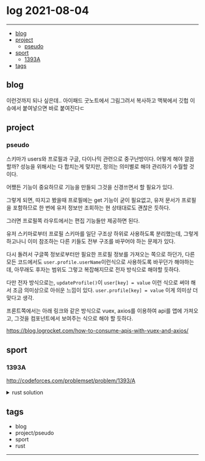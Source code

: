 # log 2021-08-04

--------------------------

- [blog](#blog)
- [project](#project)
  - [pseudo](#pseudo)
- [sport](#sport)
  - [1393A](#1393a)
- [tags](#tags)


## blog

이런것까지 되나 싶은데..
아이패드 굿노트에서 그림그려서 복사하고 맥북에서 깃헙 이슈에서 붙여넣으면 바로 붙여진다ㄷ

## project

### pseudo

스키마가 users와 프로필과 구글, 다이나믹 관련으로 중구난방이다.
어떻게 해야 깔끔할까?
성능을 위해서는 다 합치는게 맞지만, 정의는 의미별로 해야 관리하기 수월할 것이다.

어쨌든 기능이 중요하므로 기능을 만들되 그것을 신경쓰면서 할 필요가 있다.

그렇게 되면, 따지고 봤을때 프로필에는 get 기능이 굳이 필요없고, 유저 문서가 프로필을 포함하므로 한 번에 유저 정보만 조회하는 현 상태대로도 괜찮은 듯하다.

그러면 프로필쪽 라우트에서는 편집 기능들만 제공하면 된다.

유저 스키마로부터 프로필 스키마를 일단 구조상 하위로 사용하도록 분리했는데, 그렇게 하고나니 이미 참조하는 다른 키들도 전부 구조를 바꾸어야 하는 문제가 있다.

다시 돌려서 구글쪽 정보로부터만 필요한 프로필 정보를 가져오는 쪽으로 하던가, 다른 모든 코드에서도 `user.profile.userName`이런식으로 사용하도록 바꾸던가 해야하는데, 아무래도 후자는 범위도 그렇고 복잡해지므로 전자 방식으로 해야할 듯하다.

다만 전자 방식으로는, `updateProfile()`이 `user[key] = value` 이런 식으로 써야 해서 조금 의미상으로 아쉬운 느낌이 있다. `user.profile[key] = value` 이게 의미상 더 맞다고 생각.

프론트쪽에서는 아래 링크와 같은 방식으로 vuex, axios를 이용하여 api를 앱에 가져오고, 그것을 컴포넌트에서 보여주는 식으로 해야 할 듯하다.

https://blog.logrocket.com/how-to-consume-apis-with-vuex-and-axios/


## sport

### 1393A

http://codeforces.com/problemset/problem/1393/A


<details><summary markdown="span">rust solution</summary>

쉬운 문제. 규칙 찾으면 그냥 단순 계산이다.

![image](https://user-images.githubusercontent.com/8192081/128228645-8c6717f1-3cd6-4c86-aa43-f455bde78f8b.png)


```rust
fn solve<R: io::BufRead, W: io::Write>(scan: &mut UnsafeScanner<R>, out: &mut W) {
    let cases = ri32(scan);
    
    for _ in 0..cases {
        let n = ri32(scan) as f64;
        
        // first integer that is larger than n/2
        writeln!(out, "{}", (n/2.0 + 1.0).floor());
    }
}
```

</details>


## tags
- blog
- project/pseudo
- sport
- rust

--------------------------

